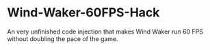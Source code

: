 # Wind-Waker-60FPS-Hack
An very unfinished code injection that makes Wind Waker run 60 FPS without doubling the pace of the game.

